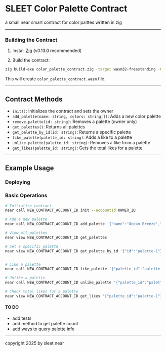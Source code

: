 # SLEET Color Palette Contract
a small near smart contract for color palttes written in zig

---


### Building the Contract

1. Install [Zig](https://ziglang.org/learn/getting-started/#installing-zig) (v0.13.0 recommended)

2. Build the contract:
```bash
zig build-exe color_palette_contract.zig -target wasm32-freestanding -O ReleaseSmall --export=init --export=add_palette --export=remove_palette --export=get_palettes --export=get_palette_by_id --export=like_palette --export=unlike_palette --export=get_likes -fno-entry
```

This will create `color_palette_contract.wasm` file.

---

## Contract Methods

- `init()`: Initializes the contract and sets the owner
- `add_palette(name: string, colors: string[])`: Adds a new color palette
- `remove_palette(id: string)`: Removes a palette (owner only)
- `get_palettes()`: Returns all palettes
- `get_palette_by_id(id: string)`: Returns a specific palette
- `like_palette(palette_id: string)`: Adds a like to a palette
- `unlike_palette(palette_id: string)`: Removes a like from a palette
- `get_likes(palette_id: string)`: Gets the total likes for a palette

---


## Example Usage

### Deploying

### Basic Operations
```bash
# Initialize contract
near call NEW_CONTRACT_ACCOUNT_ID init --accountId OWNER_ID

# Add a new palette
near call NEW_CONTRACT_ACCOUNT_ID add_palette '{"name":"Ocean Breeze","colors":["#1B98E0","#247BA0","#006494"]}' --accountId YOUR_ACCOUNT_ID

# View all palettes
near view NEW_CONTRACT_ACCOUNT_ID get_palettes

# Get a specific palette
near view NEW_CONTRACT_ACCOUNT_ID get_palette_by_id '{"id":"palette-1"}'


# Like a palette
near call NEW_CONTRACT_ACCOUNT_ID like_palette '{"palette_id":"palette-1"}' --accountId YOUR_ACCOUNT_ID

# Unlike a palette
near call NEW_CONTRACT_ACCOUNT_ID unlike_palette '{"palette_id":"palette-1"}' --accountId YOUR_ACCOUNT_ID

# Check total likes for a palette
near view NEW_CONTRACT_ACCOUNT_ID get_likes '{"palette_id":"palette-1"}'
```


#### TO DO
- add tests
- add method to get palette count
- add ways to query palette info

---

copyright 2025 by sleet.near